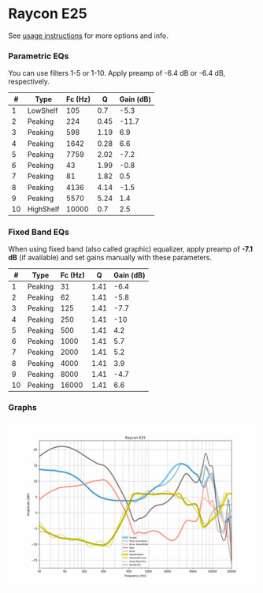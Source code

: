 # Raycon E25
See [usage instructions](https://github.com/jaakkopasanen/AutoEq#usage) for more options and info.

### Parametric EQs
You can use filters 1-5 or 1-10. Apply preamp of -6.4 dB or -6.4 dB, respectively.

|   # | Type      |   Fc (Hz) |    Q |   Gain (dB) |
|-----|-----------|-----------|------|-------------|
|   1 | LowShelf  |       105 | 0.7  |        -5.3 |
|   2 | Peaking   |       224 | 0.45 |       -11.7 |
|   3 | Peaking   |       598 | 1.19 |         6.9 |
|   4 | Peaking   |      1642 | 0.28 |         6.6 |
|   5 | Peaking   |      7759 | 2.02 |        -7.2 |
|   6 | Peaking   |        43 | 1.99 |        -0.8 |
|   7 | Peaking   |        81 | 1.82 |         0.5 |
|   8 | Peaking   |      4136 | 4.14 |        -1.5 |
|   9 | Peaking   |      5570 | 5.24 |         1.4 |
|  10 | HighShelf |     10000 | 0.7  |         2.5 |

### Fixed Band EQs
When using fixed band (also called graphic) equalizer, apply preamp of **-7.1 dB** (if available) and set gains manually with these parameters.

|   # | Type    |   Fc (Hz) |    Q |   Gain (dB) |
|-----|---------|-----------|------|-------------|
|   1 | Peaking |        31 | 1.41 |        -6.4 |
|   2 | Peaking |        62 | 1.41 |        -5.8 |
|   3 | Peaking |       125 | 1.41 |        -7.7 |
|   4 | Peaking |       250 | 1.41 |       -10   |
|   5 | Peaking |       500 | 1.41 |         4.2 |
|   6 | Peaking |      1000 | 1.41 |         5.7 |
|   7 | Peaking |      2000 | 1.41 |         5.2 |
|   8 | Peaking |      4000 | 1.41 |         3.9 |
|   9 | Peaking |      8000 | 1.41 |        -4.7 |
|  10 | Peaking |     16000 | 1.41 |         6.6 |

### Graphs
![](./Raycon%20E25.png)
